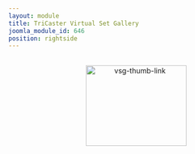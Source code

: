 ```yaml
---
layout: module
title: TriCaster Virtual Set Gallery
joomla_module_id: 646
position: rightside
---
```

<center><a href="index.php?option=com_content&amp;view=article&amp;id=1177&amp;Itemid=1156"><br /><img class="friendly-img" alt="vsg-thumb-link" src="{{"images/vsg-thumb-link.jpg" | cdn }}" height="160" width="199" /></a></center>
